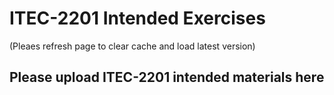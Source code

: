# ITEC-2201 Intended Exercises

(Pleaes refresh page to clear cache and load latest version)

## Please upload ITEC-2201 intended materials here

